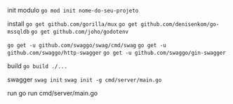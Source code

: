 init modulo
`go mod init nome-do-seu-projeto`

install
`go get github.com/gorilla/mux`
`go get github.com/denisenkom/go-mssqldb`
`go get github.com/joho/godotenv`

`go get -u github.com/swaggo/swag/cmd/swag`
`go get -u github.com/swaggo/http-swagger`
`go get -u github.com/swaggo/gin-swagger`


build
`go build ./...`

swagger
`swag init`
`swag init -g cmd/server/main.go`

run
go run cmd/server/main.go
